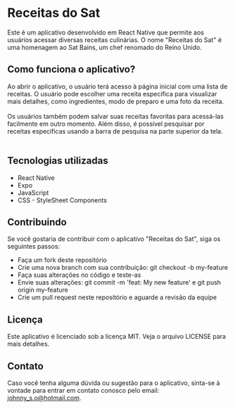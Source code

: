 # Receitas do Sat
Este é um aplicativo desenvolvido em React Native que permite aos usuários acessar diversas receitas culinárias. O nome "Receitas do Sat" é uma homenagem ao Sat Bains, um chef renomado do Reino Unido.

## Como funciona o aplicativo?
Ao abrir o aplicativo, o usuário terá acesso à página inicial com uma lista de receitas. O usuário pode escolher uma receita específica para visualizar mais detalhes, como ingredientes, modo de preparo e uma foto da receita.
<br><br>
Os usuários também podem salvar suas receitas favoritas para acessá-las facilmente em outro momento. Além disso, é possível pesquisar por receitas específicas usando a barra de pesquisa na parte superior da tela.
<br><br>

## Tecnologias utilizadas
- React Native
- Expo
- JavaScript
- CSS - StyleSheet Components

## Contribuindo
Se você gostaria de contribuir com o aplicativo "Receitas do Sat", siga os seguintes passos:
- Faça um fork deste repositório
- Crie uma nova branch com sua contribuição: git checkout -b my-feature
- Faça suas alterações no código e teste-as
- Envie suas alterações: git commit -m 'feat: My new feature' e git push origin my-feature
- Crie um pull request neste repositório e aguarde a revisão da equipe

## Licença
Este aplicativo é licenciado sob a licença MIT. Veja o arquivo LICENSE para mais detalhes.

## Contato
Caso você tenha alguma dúvida ou sugestão para o aplicativo, sinta-se à vontade para entrar em contato conosco pelo email: johnny_s.o@hotmail.com.